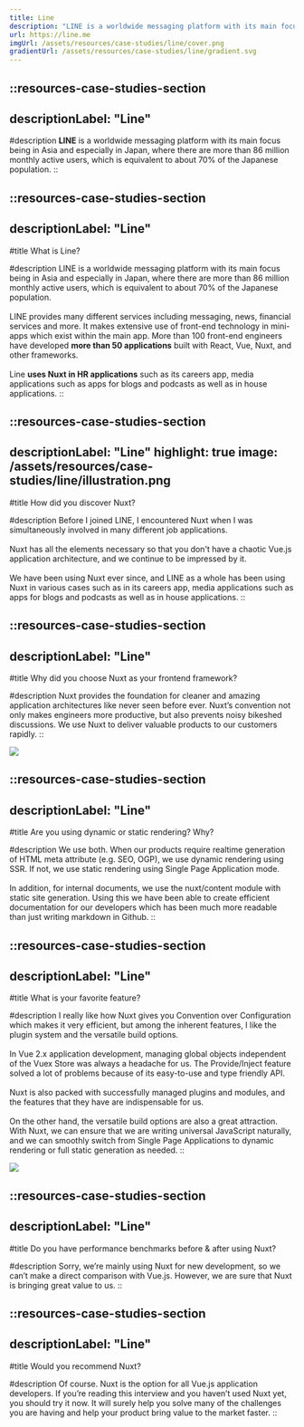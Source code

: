 ```yaml
---
title: Line
description: "LINE is a worldwide messaging platform with its main focus being in Asia and especially in Japan."
url: https://line.me
imgUrl: /assets/resources/case-studies/line/cover.png
gradientUrl: /assets/resources/case-studies/line/gradient.svg
---
```


::resources-case-studies-section
---
descriptionLabel: "Line"
---

#description
**LINE** is a worldwide messaging platform with its main focus being in Asia and especially in Japan, where there are more than 86 million monthly active users, which is equivalent to about 70% of the Japanese population.
::

::resources-case-studies-section
---
descriptionLabel: "Line"
---

#title
What is Line?

#description
LINE is a worldwide messaging platform with its main focus being in Asia and especially in Japan, where there are more than 86 million monthly active users, which is equivalent to about 70% of the Japanese population.
<br><br>
LINE provides many different services including messaging, news, financial services and more. It makes extensive use of front-end technology in mini-apps which exist within the main app. More than 100 front-end engineers have developed **more than 50 applications** built with React, Vue, Nuxt, and other frameworks.
<br><br>
Line **uses Nuxt in HR applications** such as its careers app, media applications such as apps for blogs and podcasts as well as in house applications.
::

::resources-case-studies-section
---
descriptionLabel: "Line"
highlight: true
image: /assets/resources/case-studies/line/illustration.png
---

#title
How did you discover Nuxt?

#description
Before I joined LINE, I encountered Nuxt when I was simultaneously involved in many different job applications.
<br><br>
Nuxt has all the elements necessary so that you don't have a chaotic Vue.js application architecture, and we continue to be impressed by it.
<br><br>
We have been using Nuxt ever since, and LINE as a whole has been using Nuxt in various cases such as in its careers app, media applications such as apps for blogs and podcasts as well as in house applications.
::

::resources-case-studies-section
---
descriptionLabel: "Line"
---

#title
Why did you choose Nuxt as your frontend framework?

#description
Nuxt provides the foundation for cleaner and amazing application architectures like never seen before ever. Nuxt’s convention not only makes engineers more productive, but also prevents noisy bikeshed discussions. We use Nuxt to deliver valuable products to our customers rapidly.
::

![](/assets/resources/case-studies/line/section1.png)

::resources-case-studies-section
---
descriptionLabel: "Line"
---

#title
Are you using dynamic or static rendering? Why?

#description
We use both. When our products require realtime generation of HTML meta attribute (e.g. SEO, OGP), we use dynamic rendering using SSR. If not, we use static rendering using Single Page Application mode.
<br><br>
In addition, for internal documents, we use the nuxt/content module with static site generation. Using this we have been able to create efficient documentation for our developers which has been much more readable than just writing markdown in Github.
::

::resources-case-studies-section
---
descriptionLabel: "Line"
---

#title
What is your favorite feature?

#description
I really like how Nuxt gives you Convention over Configuration which makes it very efficient, but among the inherent features, I like the plugin system and the versatile build options.
<br><br>
In Vue 2.x application development, managing global objects independent of the Vuex Store was always a headache for us. The Provide/Inject feature solved a lot of problems because of its easy-to-use and type friendly API.
<br><br>
Nuxt is also packed with successfully managed plugins and modules, and the features that they have are indispensable for us.
<br><br>
On the other hand, the versatile build options are also a great attraction. With Nuxt, we can ensure that we are writing universal JavaScript naturally, and we can smoothly switch from Single Page Applications to dynamic rendering or full static generation as needed.
::

![](/assets/resources/case-studies/line/section2.png)

::resources-case-studies-section
---
descriptionLabel: "Line"
---

#title
Do you have performance benchmarks before & after using Nuxt?

#description
Sorry, we’re mainly using Nuxt for new development, so we can’t make a direct comparison with Vue.js. However, we are sure that Nuxt is bringing great value to us.
::

::resources-case-studies-section
---
descriptionLabel: "Line"
---

#title
Would you recommend Nuxt?

#description
Of course. Nuxt is the option for all Vue.js application developers. If you’re reading this interview and you haven’t used Nuxt yet, you should try it now. It will surely help you solve many of the challenges you are having and help your product bring value to the market faster.
::
